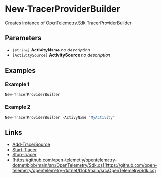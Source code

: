 # New-TracerProviderBuilder

Creates instance of OpenTelemetry.Sdk TracerProviderBuilder

## Parameters

- `[String]`  **ActivityName**
 _no description_
- `[ActivitySource]`  **ActivitySource**
 _no description_
## Examples

### Example 1

```powershell
New-TracerProviderBuilder
```
### Example 2

```powershell
New-TracerProviderBuilder -ActivyName "MyActivity"
```
## Links

- [Add-TracerSource](Add-TracerSource)
- [Start-Tracer](Start-Tracer)
- [Stop-Tracer](Stop-Tracer)
- [https://github.com/open-telemetry/opentelemetry-dotnet/blob/main/src/OpenTelemetry/Sdk.cs](https://github.com/open-telemetry/opentelemetry-dotnet/blob/main/src/OpenTelemetry/Sdk.cs)
